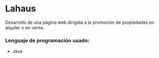 # Lahaus
Desarrollo de una página web dirigida a la promoción de propiedades en alquiler o en venta.

### Lenguaje de programación usado:
- Java